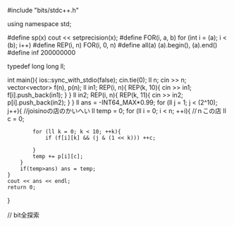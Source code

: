 #include "bits/stdc++.h"

using namespace std;

#define sp(x) cout << setprecision(x);
#define FOR(i, a, b) for (int i = (a); i < (b); i++)
#define REP(i, n) FOR(i, 0, n)
#define all(a) (a).begin(), (a).end()
#define inf 200000000

typedef long long ll;

int main(){
	ios::sync_with_stdio(false);
	cin.tie(0);
	ll n;
	cin >> n;
	vector<vector<ll>> f(n), p(n);
	ll in1;
	REP(i, n){
		REP(k, 10){
			cin >> in1;
			f[i].push_back(in1);
		}
	}
	ll in2;
	REP(i, n){
		REP(k, 11){
			cin >> in2;
			p[i].push_back(in2);
		}
	}
    ll ans = -INT64_MAX*0.99;
	for (ll j = 1; j < (2^10); j++){ //joisinoの店のかいへい
        ll temp = 0;
		for (ll i = 0; i < n; ++i){ //ｎこの店
			ll c = 0;
		
			for (ll k = 0; k < 10; ++k){
				if (f[i][k] && (j & (1 << k))) ++c;
				
			}
            temp += p[i][c]; 
		}
        if(temp>ans) ans = temp;
	}
	cout << ans << endl;
	return 0;
}

// bit全探索
